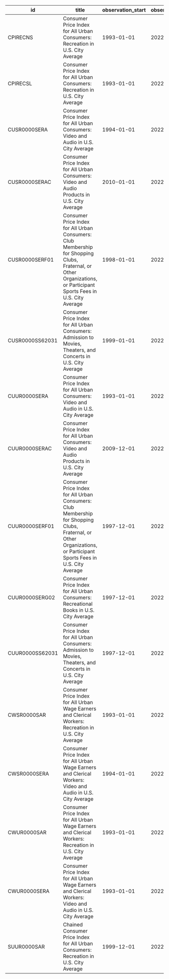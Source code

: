 | id              | title                                                                                                                                                                | observation_start   | observation_end   |
|-----------------|----------------------------------------------------------------------------------------------------------------------------------------------------------------------|---------------------|-------------------|
| CPIRECNS        | Consumer Price Index for All Urban Consumers: Recreation in U.S. City Average                                                                                        | 1993-01-01          | 2022-11-01        |
| CPIRECSL        | Consumer Price Index for All Urban Consumers: Recreation in U.S. City Average                                                                                        | 1993-01-01          | 2022-11-01        |
| CUSR0000SERA    | Consumer Price Index for All Urban Consumers: Video and Audio in U.S. City Average                                                                                   | 1994-01-01          | 2022-11-01        |
| CUSR0000SERAC   | Consumer Price Index for All Urban Consumers: Video and Audio Products in U.S. City Average                                                                          | 2010-01-01          | 2022-11-01        |
| CUSR0000SERF01  | Consumer Price Index for All Urban Consumers: Club Membership for Shopping Clubs, Fraternal, or Other Organizations, or Participant Sports Fees in U.S. City Average | 1998-01-01          | 2022-11-01        |
| CUSR0000SS62031 | Consumer Price Index for All Urban Consumers: Admission to Movies, Theaters, and Concerts in U.S. City Average                                                       | 1999-01-01          | 2022-11-01        |
| CUUR0000SERA    | Consumer Price Index for All Urban Consumers: Video and Audio in U.S. City Average                                                                                   | 1993-01-01          | 2022-11-01        |
| CUUR0000SERAC   | Consumer Price Index for All Urban Consumers: Video and Audio Products in U.S. City Average                                                                          | 2009-12-01          | 2022-11-01        |
| CUUR0000SERF01  | Consumer Price Index for All Urban Consumers: Club Membership for Shopping Clubs, Fraternal, or Other Organizations, or Participant Sports Fees in U.S. City Average | 1997-12-01          | 2022-11-01        |
| CUUR0000SERG02  | Consumer Price Index for All Urban Consumers: Recreational Books in U.S. City Average                                                                                | 1997-12-01          | 2022-11-01        |
| CUUR0000SS62031 | Consumer Price Index for All Urban Consumers: Admission to Movies, Theaters, and Concerts in U.S. City Average                                                       | 1997-12-01          | 2022-11-01        |
| CWSR0000SAR     | Consumer Price Index for All Urban Wage Earners and Clerical Workers: Recreation in U.S. City Average                                                                | 1993-01-01          | 2022-11-01        |
| CWSR0000SERA    | Consumer Price Index for All Urban Wage Earners and Clerical Workers: Video and Audio in U.S. City Average                                                           | 1994-01-01          | 2022-11-01        |
| CWUR0000SAR     | Consumer Price Index for All Urban Wage Earners and Clerical Workers: Recreation in U.S. City Average                                                                | 1993-01-01          | 2022-11-01        |
| CWUR0000SERA    | Consumer Price Index for All Urban Wage Earners and Clerical Workers: Video and Audio in U.S. City Average                                                           | 1993-01-01          | 2022-11-01        |
| SUUR0000SAR     | Chained Consumer Price Index for All Urban Consumers: Recreation in U.S. City Average                                                                                | 1999-12-01          | 2022-11-01        |